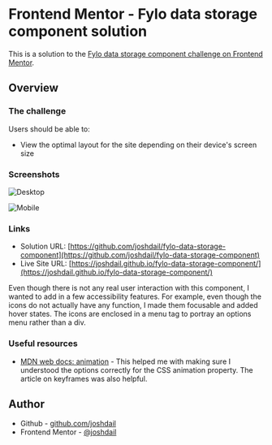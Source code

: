 # Frontend Mentor - Fylo data storage component solution

This is a solution to the [Fylo data storage component challenge on Frontend Mentor](https://www.frontendmentor.io/challenges/fylo-data-storage-component-1dZPRbV5n).

## Overview

### The challenge

Users should be able to:

- View the optimal layout for the site depending on their device's screen size

### Screenshots

![Desktop](./images/screenshot-desktop.jpg)

![Mobile](./images/screenshot-mobile.jpg)

### Links

- Solution URL: [https://github.com/joshdail/fylo-data-storage-component](https://github.com/joshdail/fylo-data-storage-component)
- Live Site URL: [https://joshdail.github.io/fylo-data-storage-component/](https://joshdail.github.io/fylo-data-storage-component/)


Even though there is not any real user interaction with this component, I wanted to add in a few accessibility features. For example, even though the icons do not actually have any function, I made them focusable and added hover states. The icons are enclosed in a menu tag to portray an options menu rather than a div.

### Useful resources

- [MDN web docs: animation](https://developer.mozilla.org/en-US/docs/Web/CSS/animation) - This helped me with making sure I understood the options correctly for the CSS animation property. The article on keyframes was also helpful.

## Author

- Github - [github.com/joshdail](https://github.com/joshdail)
- Frontend Mentor - [@joshdail](https://www.frontendmentor.io/profile/joshdail)
